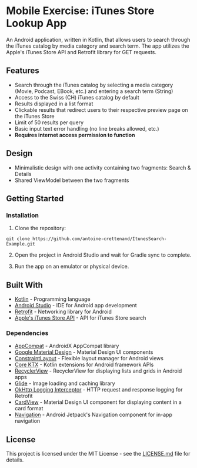 # Mobile Exercise: iTunes Store Lookup App

An Android application, written in Kotlin, that allows users to search through the iTunes catalog by media category and
search term. The app utilizes the Apple's iTunes Store API and Retrofit library for GET requests.

## Features

* Search through the iTunes catalog by selecting a media category (Movie, Podcast, EBook, etc.) and entering a search
  term (String)
* Access to the Swiss (CH) iTunes catalog by default
* Results displayed in a list format
* Clickable results that redirect users to their respective preview page on the iTunes Store
* Limit of 50 results per query
* Basic input text error handling (no line breaks allowed, etc.)
* **Requires internet access permission to function**

## Design

* Minimalistic design with one activity containing two fragments: Search & Details
* Shared ViewModel between the two fragments

## Getting Started

### Installation

1. Clone the repository:

```
git clone https://github.com/antoine-crettenand/ItunesSearch-Example.git
```

2. Open the project in Android Studio and wait for Gradle sync to complete.

3. Run the app on an emulator or physical device.

## Built With

* [Kotlin](https://kotlinlang.org/) - Programming language
* [Android Studio](https://developer.android.com/studio/) - IDE for Android app development
* [Retrofit](https://square.github.io/retrofit/) - Networking library for Android
* [Apple's iTunes Store API](https://affiliate.itunes.apple.com/resources/documentation/itunes-store-web-service-search-api/) -
  API for iTunes Store search

### Dependencies

* [AppCompat](https://developer.android.com/jetpack/androidx/releases/appcompat) - AndroidX AppCompat library
* [Google Material Design](https://material.io/design/) - Material Design UI components
* [ConstraintLayout](https://developer.android.com/training/constraint-layout/) - Flexible layout manager for Android
  views
* [Core KTX](https://developer.android.com/kotlin/ktx/) - Kotlin extensions for Android framework APIs
* [RecyclerView](https://developer.android.com/jetpack/androidx/releases/recyclerview) - RecyclerView for displaying
  lists and grids in Android apps
* [Glide](https://github.com/bumptech/glide) - Image loading and caching library
* [OkHttp Logging Interceptor](https://github.com/square/okhttp/tree/master/okhttp-logging-interceptor) - HTTP request
  and response logging for Retrofit
* [CardView](https://developer.android.com/guide/topics/ui/layout/cardview) - Material Design UI component for
  displaying content in a card format
* [Navigation](https://developer.android.com/guide/navigation/) - Android Jetpack's Navigation component for in-app
  navigation

## License

This project is licensed under the MIT License - see
the [LICENSE.md](https://github.com/antoine-crettenand/ItunesSearch-Example.git/blob/main/LICENSE.md) file for details.
